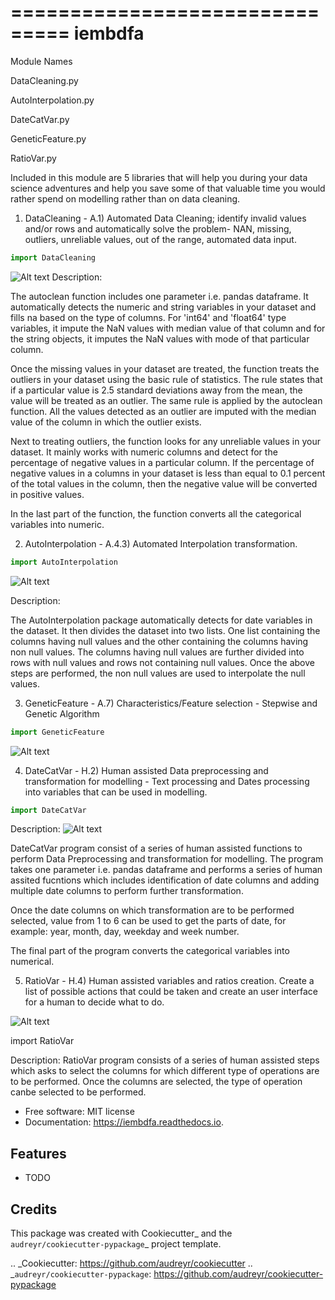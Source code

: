 ===============================
iembdfa
===============================

Module Names

DataCleaning.py

AutoInterpolation.py

DateCatVar.py

GeneticFeature.py

RatioVar.py

Included in this module are 5 libraries that will help you during your data science adventures and help you save some of that valuable time you would rather spend on modelling rather than on data cleaning.

1. DataCleaning - A.1) Automated Data Cleaning; identify invalid values and/or rows and automatically solve the problem- NAN, missing, outliers, unreliable values, out of the range, automated data input.
```python
import DataCleaning
```
![Alt text](http://i.imgur.com/0E8fWWF.png "Diagram A41")
Description: 

The autoclean function includes one parameter i.e. pandas dataframe. It automatically detects the numeric and string variables in your dataset and fills na based on the type of columns. For 'int64' and 'float64' type variables, it impute the NaN values with median value of that column and for the string objects, it imputes the NaN values with mode of that particular column.

Once the missing values in your dataset are treated, the function treats the outliers in your dataset using the basic rule of statistics. The rule states that if a particular value is 2.5 standard deviations away from the mean, the value will be treated as an outlier. The same rule is applied by the autoclean function. All the values detected as an outlier are imputed with the median value of the column in which the outlier exists.

Next to treating outliers, the function looks for any unreliable values in your dataset. It mainly works with numeric columns and detect for the percentage of negative values in a particular column. If the percentage of negative values in a columns in your dataset is less than equal to 0.1 percent of the total values in the column, then the negative value will be converted in positive values.

In the last part of the function, the function converts all the categorical variables into numeric.

2. AutoInterpolation - A.4.3) Automated Interpolation transformation.
```python
import AutoInterpolation
```
![Alt text](http://i.imgur.com/Qld2XqS.png "Diagram A43")

Description: 

The AutoInterpolation package automatically detects for date variables in the dataset. It then divides the dataset into two lists. One list containing the columns having null values and the other containing the columns having non null values. The columns having null values are further divided into rows with null values and rows not containing null values. Once the above steps are performed, the non null values are used to interpolate the null values.

3. GeneticFeature - A.7) Characteristics/Feature selection - Stepwise and Genetic Algorithm
```python
import GeneticFeature
```
![Alt text](http://i.imgur.com/1zyswKT.png "Diagram A2")


4. DateCatVar - H.2) Human assisted Data preprocessing and transformation for modelling - Text processing and Dates processing into variables that can be used in modelling.
```python
import DateCatVar
```
Description: 
![Alt text](http://i.imgur.com/Dq38eb0.png "Diagram H2")

DateCatVar program consist of a series of human assisted functions to perform Data Preprocessing and transformation for modelling. The program takes one parameter i.e. pandas dataframe and performs a series of human assited fucntions which includes identification of date columns and adding multiple date columns to perform further transformation.

Once the date columns on which transformation are to be performed selected, value from 1 to 6 can be used to get the parts of date, for example: year, month, day, weekday and week number.

The final part of the program converts the categorical variables into numerical. 

5. RatioVar - H.4) Human assisted variables and ratios creation. Create a list of possible actions that could be taken and create an user interface for a human to decide what to do.


![Alt text](http://i.imgur.com/jSX1gDA.png "Diagram H4")

import RatioVar

Description: RatioVar program consists of a series of human assisted steps which asks to select the columns for which different type of operations are to be performed. Once the columns are selected, the type of operation canbe selected to be performed.


* Free software: MIT license
* Documentation: https://iembdfa.readthedocs.io.


Features
--------

* TODO

Credits
---------

This package was created with Cookiecutter_ and the `audreyr/cookiecutter-pypackage`_ project template.

.. _Cookiecutter: https://github.com/audreyr/cookiecutter
.. _`audreyr/cookiecutter-pypackage`: https://github.com/audreyr/cookiecutter-pypackage
